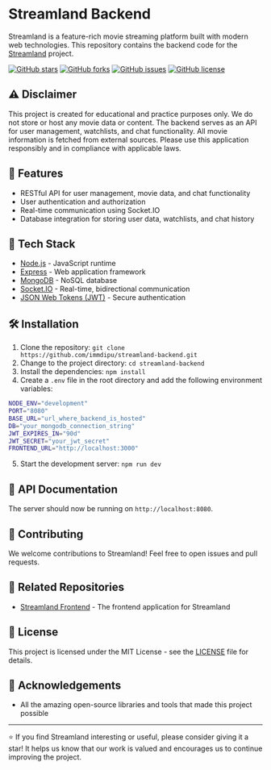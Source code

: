 # Streamland Backend

Streamland is a feature-rich movie streaming platform built with modern web technologies. This repository contains the backend code for the [Streamland](https://github.com/immdipu/streamland-frontend) project.

[![GitHub stars](https://img.shields.io/github/stars/immdipu/streamland-backend.svg?style=social&label=Star&maxAge=2592000)](https://GitHub.com/immdipu/streamland-backend/stargazers/)
[![GitHub forks](https://img.shields.io/github/forks/immdipu/streamland-backend.svg?style=social&label=Fork&maxAge=2592000)](https://GitHub.com/immdipu/streamland-backend/network/)
[![GitHub issues](https://img.shields.io/github/issues/immdipu/streamland-backend.svg)](https://GitHub.com/immdipu/streamland-backend/issues/)
[![GitHub license](https://img.shields.io/github/license/immdipu/streamland-backend.svg)](https://github.com/immdipu/streamland-backend/blob/master/LICENSE)

## ⚠️ Disclaimer

This project is created for educational and practice purposes only. We do not store or host any movie data or content. The backend serves as an API for user management, watchlists, and chat functionality. All movie information is fetched from external sources. Please use this application responsibly and in compliance with applicable laws.

## 🌟 Features

- RESTful API for user management, movie data, and chat functionality
- User authentication and authorization
- Real-time communication using Socket.IO
- Database integration for storing user data, watchlists, and chat history

## 🚀 Tech Stack

- [Node.js](https://nodejs.org/) - JavaScript runtime
- [Express](https://expressjs.com/) - Web application framework
- [MongoDB](https://www.mongodb.com/) - NoSQL database
- [Socket.IO](https://socket.io/) - Real-time, bidirectional communication
- [JSON Web Tokens (JWT)](https://jwt.io/) - Secure authentication

## 🛠 Installation

1. Clone the repository: `git clone https://github.com/immdipu/streamland-backend.git`
2. Change to the project directory: `cd streamland-backend`
3. Install the dependencies: `npm install`
4. Create a `.env` file in the root directory and add the following environment variables:

```bash
NODE_ENV="development"
PORT="8080"
BASE_URL="url_where_backend_is_hosted"
DB="your_mongodb_connection_string"
JWT_EXPIRES_IN="90d"
JWT_SECRET="your_jwt_secret"
FRONTEND_URL="http://localhost:3000"
```

5. Start the development server: `npm run dev`

## 📝 API Documentation

The server should now be running on `http://localhost:8080`.

## 🤝 Contributing

We welcome contributions to Streamland! Feel free to open issues and pull requests.

## 🔗 Related Repositories

- [Streamland Frontend](https://github.com/immdipu/streamland-frontend) - The frontend application for Streamland

## 📜 License

This project is licensed under the MIT License - see the [LICENSE](LICENSE) file for details.

## 🙏 Acknowledgements

- All the amazing open-source libraries and tools that made this project possible

---

⭐️ If you find Streamland interesting or useful, please consider giving it a star! It helps us know that our work is valued and encourages us to continue improving the project.
